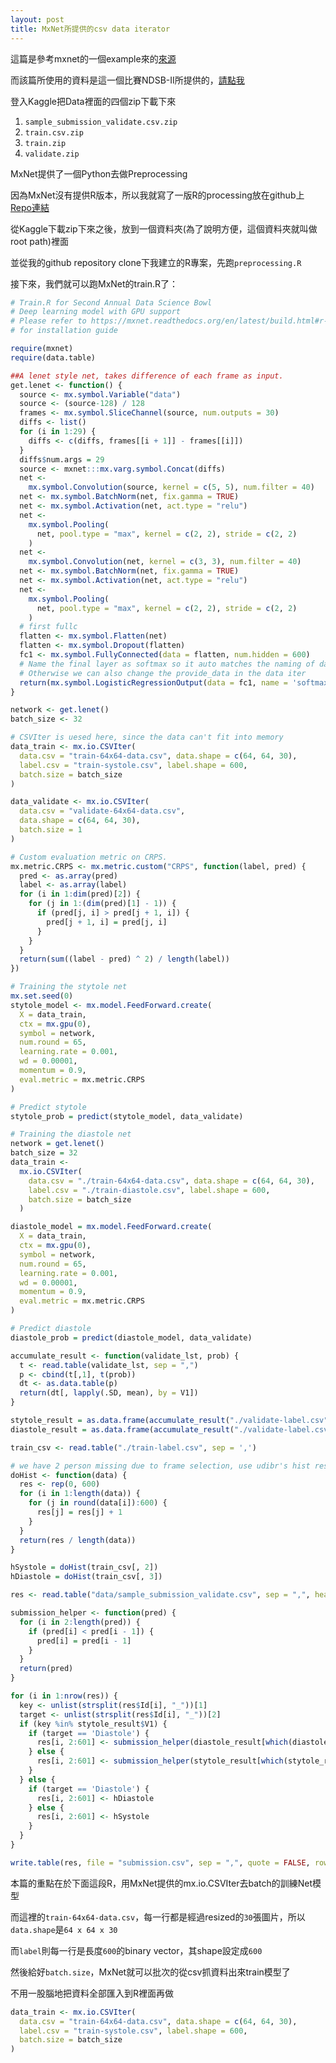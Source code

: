```yaml
---
layout: post
title: MxNet所提供的csv data iterator
---
```


這篇是參考mxnet的一個example來的[來源](https://github.com/dmlc/mxnet/tree/e7514fe1b3265aaf15870b124bb6ed0edd82fa76/example/kaggle-ndsb2)

而該篇所使用的資料是這一個比賽NDSB-II所提供的，[請點我](https://www.kaggle.com/c/second-annual-data-science-bowl/data)

登入Kaggle把Data裡面的四個zip下載下來

1. `sample_submission_validate.csv.zip`
1. `train.csv.zip`
1. `train.zip`
1. `validate.zip`

MxNet提供了一個Python去做Preprocessing

因為MxNet沒有提供R版本，所以我就寫了一版R的processing放在github上[Repo連結](https://github.com/ChingChuan-Chen/mxnet-kaggle-ndsb2-example)

從Kaggle下載zip下來之後，放到一個資料夾(為了說明方便，這個資料夾就叫做root path)裡面

並從我的github repository clone下我建立的R專案，先跑`preprocessing.R`

接下來，我們就可以跑MxNet的train.R了：

``` R
# Train.R for Second Annual Data Science Bowl
# Deep learning model with GPU support
# Please refer to https://mxnet.readthedocs.org/en/latest/build.html#r-package-installation
# for installation guide

require(mxnet)
require(data.table)

##A lenet style net, takes difference of each frame as input.
get.lenet <- function() {
  source <- mx.symbol.Variable("data")
  source <- (source-128) / 128
  frames <- mx.symbol.SliceChannel(source, num.outputs = 30)
  diffs <- list()
  for (i in 1:29) {
    diffs <- c(diffs, frames[[i + 1]] - frames[[i]])
  }
  diffs$num.args = 29
  source <- mxnet:::mx.varg.symbol.Concat(diffs)
  net <-
    mx.symbol.Convolution(source, kernel = c(5, 5), num.filter = 40)
  net <- mx.symbol.BatchNorm(net, fix.gamma = TRUE)
  net <- mx.symbol.Activation(net, act.type = "relu")
  net <-
    mx.symbol.Pooling(
      net, pool.type = "max", kernel = c(2, 2), stride = c(2, 2)
    )
  net <-
    mx.symbol.Convolution(net, kernel = c(3, 3), num.filter = 40)
  net <- mx.symbol.BatchNorm(net, fix.gamma = TRUE)
  net <- mx.symbol.Activation(net, act.type = "relu")
  net <-
    mx.symbol.Pooling(
      net, pool.type = "max", kernel = c(2, 2), stride = c(2, 2)
    )
  # first fullc
  flatten <- mx.symbol.Flatten(net)
  flatten <- mx.symbol.Dropout(flatten)
  fc1 <- mx.symbol.FullyConnected(data = flatten, num.hidden = 600)
  # Name the final layer as softmax so it auto matches the naming of data iterator
  # Otherwise we can also change the provide_data in the data iter
  return(mx.symbol.LogisticRegressionOutput(data = fc1, name = 'softmax'))
}

network <- get.lenet()
batch_size <- 32

# CSVIter is uesed here, since the data can't fit into memory
data_train <- mx.io.CSVIter(
  data.csv = "train-64x64-data.csv", data.shape = c(64, 64, 30),
  label.csv = "train-systole.csv", label.shape = 600,
  batch.size = batch_size
)

data_validate <- mx.io.CSVIter(
  data.csv = "validate-64x64-data.csv",
  data.shape = c(64, 64, 30),
  batch.size = 1
)

# Custom evaluation metric on CRPS.
mx.metric.CRPS <- mx.metric.custom("CRPS", function(label, pred) {
  pred <- as.array(pred)
  label <- as.array(label)
  for (i in 1:dim(pred)[2]) {
    for (j in 1:(dim(pred)[1] - 1)) {
      if (pred[j, i] > pred[j + 1, i]) {
        pred[j + 1, i] = pred[j, i]
      }
    }
  }
  return(sum((label - pred) ^ 2) / length(label))
})

# Training the stytole net
mx.set.seed(0)
stytole_model <- mx.model.FeedForward.create(
  X = data_train,
  ctx = mx.gpu(0),
  symbol = network,
  num.round = 65,
  learning.rate = 0.001,
  wd = 0.00001,
  momentum = 0.9,
  eval.metric = mx.metric.CRPS
)

# Predict stytole
stytole_prob = predict(stytole_model, data_validate)

# Training the diastole net
network = get.lenet()
batch_size = 32
data_train <-
  mx.io.CSVIter(
    data.csv = "./train-64x64-data.csv", data.shape = c(64, 64, 30),
    label.csv = "./train-diastole.csv", label.shape = 600,
    batch.size = batch_size
  )

diastole_model = mx.model.FeedForward.create(
  X = data_train,
  ctx = mx.gpu(0),
  symbol = network,
  num.round = 65,
  learning.rate = 0.001,
  wd = 0.00001,
  momentum = 0.9,
  eval.metric = mx.metric.CRPS
)

# Predict diastole
diastole_prob = predict(diastole_model, data_validate)

accumulate_result <- function(validate_lst, prob) {
  t <- read.table(validate_lst, sep = ",")
  p <- cbind(t[,1], t(prob))
  dt <- as.data.table(p)
  return(dt[, lapply(.SD, mean), by = V1])
}

stytole_result = as.data.frame(accumulate_result("./validate-label.csv", stytole_prob))
diastole_result = as.data.frame(accumulate_result("./validate-label.csv", diastole_prob))

train_csv <- read.table("./train-label.csv", sep = ',')

# we have 2 person missing due to frame selection, use udibr's hist result instead
doHist <- function(data) {
  res <- rep(0, 600)
  for (i in 1:length(data)) {
    for (j in round(data[i]):600) {
      res[j] = res[j] + 1
    }
  }
  return(res / length(data))
}

hSystole = doHist(train_csv[, 2])
hDiastole = doHist(train_csv[, 3])

res <- read.table("data/sample_submission_validate.csv", sep = ",", header = TRUE, stringsAsFactors = FALSE)

submission_helper <- function(pred) {
  for (i in 2:length(pred)) {
    if (pred[i] < pred[i - 1]) {
      pred[i] = pred[i - 1]
    }
  }
  return(pred)
}

for (i in 1:nrow(res)) {
  key <- unlist(strsplit(res$Id[i], "_"))[1]
  target <- unlist(strsplit(res$Id[i], "_"))[2]
  if (key %in% stytole_result$V1) {
    if (target == 'Diastole') {
      res[i, 2:601] <- submission_helper(diastole_result[which(diastole_result$V1 == key), 2:601])
    } else {
      res[i, 2:601] <- submission_helper(stytole_result[which(stytole_result$V1 == key), 2:601])
    }
  } else {
    if (target == 'Diastole') {
      res[i, 2:601] <- hDiastole
    } else {
      res[i, 2:601] <- hSystole
    }
  }
}

write.table(res, file = "submission.csv", sep = ",", quote = FALSE, row.names = FALSE)
```

本篇的重點在於下面這段R，用MxNet提供的mx.io.CSVIter去batch的訓練Net模型

而這裡的`train-64x64-data.csv`，每一行都是經過resized的`30`張圖片，所以`data.shape`是`64 x 64 x 30`

而`label`則每一行是長度`600`的binary vector，其shape設定成`600`

然後給好`batch.size`，MxNet就可以批次的從csv抓資料出來train模型了

不用一股腦地把資料全部匯入到R裡面再做

``` R
data_train <- mx.io.CSVIter(
  data.csv = "train-64x64-data.csv", data.shape = c(64, 64, 30),
  label.csv = "train-systole.csv", label.shape = 600,
  batch.size = batch_size
)
```
